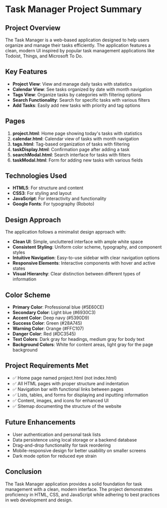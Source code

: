 # Task Manager Project Summary

## Project Overview

The Task Manager is a web-based application designed to help users organize and manage their tasks efficiently. The application features a clean, modern UI inspired by popular task management applications like Todoist, Things, and Microsoft To Do.

## Key Features

- **Project View**: View and manage daily tasks with statistics
- **Calendar View**: See tasks organized by date with month navigation
- **Tags View**: Organize tasks by categories with filtering options
- **Search Functionality**: Search for specific tasks with various filters
- **Add Tasks**: Easily add new tasks with priority and tag options

## Pages

1. **project.html**: Home page showing today's tasks with statistics
2. **calendar.html**: Calendar view of tasks with month navigation
3. **tags.html**: Tag-based organization of tasks with filtering
4. **taskDisplay.html**: Confirmation page after adding a task
5. **searchModal.html**: Search interface for tasks with filters
6. **taskModal.html**: Form for adding new tasks with various fields

## Technologies Used

- **HTML5**: For structure and content
- **CSS3**: For styling and layout
- **JavaScript**: For interactivity and functionality
- **Google Fonts**: For typography (Roboto)

## Design Approach

The application follows a minimalist design approach with:

- **Clean UI**: Simple, uncluttered interface with ample white space
- **Consistent Styling**: Uniform color scheme, typography, and component styles
- **Intuitive Navigation**: Easy-to-use sidebar with clear navigation options
- **Responsive Elements**: Interactive components with hover and active states
- **Visual Hierarchy**: Clear distinction between different types of information

## Color Scheme

- **Primary Color**: Professional blue (#5E60CE)
- **Secondary Color**: Light blue (#6930C3)
- **Accent Color**: Deep navy (#5390D9)
- **Success Color**: Green (#28A745)
- **Warning Color**: Orange (#FFC107)
- **Danger Color**: Red (#DC3545)
- **Text Colors**: Dark gray for headings, medium gray for body text
- **Background Colors**: White for content areas, light gray for the page background

## Project Requirements Met

- ✅ Home page named project.html (not index.html)
- ✅ All HTML pages with proper structure and indentation
- ✅ Navigation bar with functional links between pages
- ✅ Lists, tables, and forms for displaying and inputting information
- ✅ Content, images, and icons for enhanced UI
- ✅ Sitemap documenting the structure of the website

## Future Enhancements

- User authentication and personal task lists
- Data persistence using local storage or a backend database
- Drag-and-drop functionality for task reordering
- Mobile-responsive design for better usability on smaller screens
- Dark mode option for reduced eye strain

## Conclusion

The Task Manager application provides a solid foundation for task management with a clean, modern interface. The project demonstrates proficiency in HTML, CSS, and JavaScript while adhering to best practices in web development and design.
